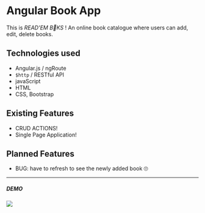 # Angular Book App
  This is *READ'EM B👀KS* ! An online book catalogue where users can add, edit, delete books.

## Technologies used
- Angular.js / ngRoute
- `$http` / RESTful API
- javaScript
- HTML
- CSS, Bootstrap

## Existing Features

- CRUD ACTIONS!
- Single Page Application!

## Planned Features

- BUG: have to refresh to see the newly added book 🙄

---

##### DEMO

![](http://recordit.co/EETKiZl0vo)

